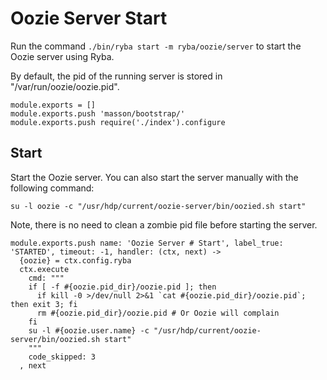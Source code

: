 
# Oozie Server Start

Run the command `./bin/ryba start -m ryba/oozie/server` to start the Oozie
server using Ryba.

By default, the pid of the running server is stored in
"/var/run/oozie/oozie.pid".

    module.exports = []
    module.exports.push 'masson/bootstrap/'
    module.exports.push require('./index').configure

## Start

Start the Oozie server. You can also start the server manually with the
following command:

```
su -l oozie -c "/usr/hdp/current/oozie-server/bin/oozied.sh start"
```

Note, there is no need to clean a zombie pid file before starting the server.

    module.exports.push name: 'Oozie Server # Start', label_true: 'STARTED', timeout: -1, handler: (ctx, next) ->
      {oozie} = ctx.config.ryba
      ctx.execute
        cmd: """
        if [ -f #{oozie.pid_dir}/oozie.pid ]; then
          if kill -0 >/dev/null 2>&1 `cat #{oozie.pid_dir}/oozie.pid`; then exit 3; fi
          rm #{oozie.pid_dir}/oozie.pid # Or Oozie will complain
        fi
        su -l #{oozie.user.name} -c "/usr/hdp/current/oozie-server/bin/oozied.sh start"
        """
        code_skipped: 3
      , next
